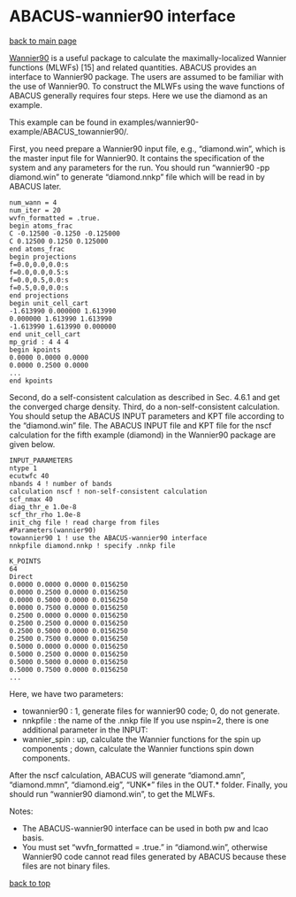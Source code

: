 # ABACUS-wannier90 interface

[back to main page](../../README.md)

[Wannier90](http://www.wannier.org) is a useful package to calculate the maximally-localized Wannier functions (MLWFs) [15] and related quantities. ABACUS provides an interface to Wannier90 package. The users are assumed to be familiar with the use of Wannier90. To construct the MLWFs using the wave functions of ABACUS generally requires four steps. Here we use the diamond as an example.

This example can be found in examples/wannier90-example/ABACUS_towannier90/.

First, you need prepare a Wannier90 input file, e.g., “diamond.win”, which is the master input file for Wannier90. It contains the specification of the system and any parameters for the run. You should run “wannier90 -pp diamond.win” to generate “diamond.nnkp” file which will be read in by ABACUS later.

```
num_wann = 4
num_iter = 20
wvfn_formatted = .true.
begin atoms_frac
C -0.12500 -0.1250 -0.125000
C 0.12500 0.1250 0.125000
end atoms_frac
begin projections
f=0.0,0.0,0.0:s
f=0.0,0.0,0.5:s
f=0.0,0.5,0.0:s
f=0.5,0.0,0.0:s
end projections
begin unit_cell_cart
-1.613990 0.000000 1.613990
0.000000 1.613990 1.613990
-1.613990 1.613990 0.000000
end unit_cell_cart
mp_grid : 4 4 4
begin kpoints
0.0000 0.0000 0.0000
0.0000 0.2500 0.0000
...
end kpoints
```

Second, do a self-consistent calculation as described in Sec. 4.6.1 and get the converged charge density. Third, do a non-self-consistent calculation. You should setup the ABACUS INPUT parameters and KPT file according to the “diamond.win” file. The ABACUS INPUT file and KPT file for the nscf calculation for the fifth example (diamond) in the Wannier90 package are given below.
```
INPUT_PARAMETERS
ntype 1
ecutwfc 40
nbands 4 ! number of bands
calculation nscf ! non-self-consistent calculation
scf_nmax 40
diag_thr_e 1.0e-8
scf_thr_rho 1.0e-8
init_chg file ! read charge from files
#Parameters(wannier90)
towannier90 1 ! use the ABACUS-wannier90 interface
nnkpfile diamond.nnkp ! specify .nnkp file
```

```
K_POINTS
64
Direct
0.0000 0.0000 0.0000 0.0156250
0.0000 0.2500 0.0000 0.0156250
0.0000 0.5000 0.0000 0.0156250
0.0000 0.7500 0.0000 0.0156250
0.2500 0.0000 0.0000 0.0156250
0.2500 0.2500 0.0000 0.0156250
0.2500 0.5000 0.0000 0.0156250
0.2500 0.7500 0.0000 0.0156250
0.5000 0.0000 0.0000 0.0156250
0.5000 0.2500 0.0000 0.0156250
0.5000 0.5000 0.0000 0.0156250
0.5000 0.7500 0.0000 0.0156250
...
```

Here, we have two parameters:
- towannier90 : 1, generate files for wannier90 code; 0, do not generate.
- nnkpfile : the name of the .nnkp file
If you use nspin=2, there is one additional parameter in the INPUT:
- wannier_spin : up, calculate the Wannier functions for the spin up components ; down,
calculate the Wannier functions spin down components.

After the nscf calculation, ABACUS will generate “diamond.amn”, “diamond.mmn”, “diamond.eig”, “UNK*” files in the OUT.* folder. Finally, you should run “wannier90 diamond.win”, to get the MLWFs.

Notes:
- The ABACUS-wannier90 interface can be used in both pw and lcao basis.
- You must set “wvfn_formatted = .true.” in “diamond.win”, otherwise Wannier90 code cannot read files generated by ABACUS because these files are not binary files.


[back to top](#abacus-wannier90-interface)